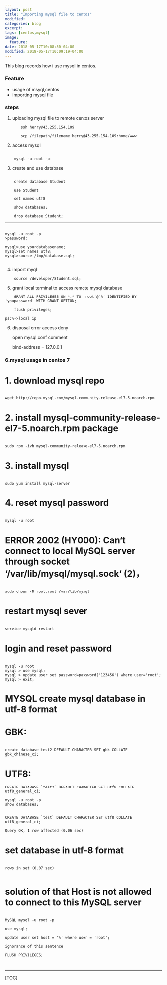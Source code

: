 ```yaml
---
layout: post
title: "Importing mysql file to centos"
modified:
categories: blog
excerpt:
tags: [centos,mysql]
image:
  feature:
date: 2018-05-17T10:08:50-04:00
modified: 2018-05-17T10:09:19-04:00
---
```



This blog records how i use mysql in centos.


### Feature ###

* usage of msyql,centos
* importing mysql file

### steps ###

1. uploading mysql file to remote centos server
    

 ```
        ssh herry@43.255.154.109

        scp /filepath/filename herry@43.255.154.109:home/www     
```


2. access mysql

```

    mysql -u root -p

```

3. create and use database

```

    create database Student

    use Student

    set names utf8

    show databases;

    drop database Student;

```

----------

```

mysql -u root -p
>password:

mysql>use yourdatabasename;
mysql>set names utf8;
mysql>source /tmp/database.sql;


```


4. import myql

```
    source /developer/Student.sql;
```

5. grant local terminal to access remote mysql database

```
    GRANT ALL PRIVILEGES ON *.* TO 'root'@'%' IDENTIFIED BY 'youpassword' WITH GRANT OPTION;

    flush privileges;
```

    ps:%->local ip

6. disposal error access deny

    open mysql.conf comment 

    bind-address           = 127.0.0.1


### 6.mysql usage in centos 7


# 1. download mysql repo 

```

wget http://repo.mysql.com/mysql-community-release-el7-5.noarch.rpm

```


# 2. install mysql-community-release-el7-5.noarch.rpm package

```

sudo rpm -ivh mysql-community-release-el7-5.noarch.rpm

```

# 3. install mysql

```

sudo yum install mysql-server

```

# 4. reset mysql password

```

mysql -u root

```

# ERROR 2002 (HY000): Can‘t connect to local MySQL server through socket ‘/var/lib/mysql/mysql.sock‘ (2)，

```

sudo chown -R root:root /var/lib/mysql

```

# restart mysql sever


```

service mysqld restart

```

# login and reset password

```

mysql -u root  
mysql > use mysql;
mysql > update user set password=password('123456') where user='root';
mysql > exit;

```


# MYSQL create mysql database in utf-8 format

# GBK: 

```

create database test2 DEFAULT CHARACTER SET gbk COLLATE gbk_chinese_ci; 

``` 

# UTF8: 

```
CREATE DATABASE `test2` DEFAULT CHARACTER SET utf8 COLLATE utf8_general_ci;  

mysql -u root -p 
show databases;


CREATE DATABASE `test` DEFAULT CHARACTER SET utf8 COLLATE utf8_general_ci;  

Query OK, 1 row affected (0.06 sec) 

```


# set database in utf-8 format

```

rows in set (0.07 sec) 


```


# solution of that Host is not allowed to connect to this MySQL server



 ```

MySQL mysql -u root -p

use mysql;

update user set host = '%' where user = 'root';

ignorance of this sentence

FLUSH PRIVILEGES;



 ```



-------

[TOC]








